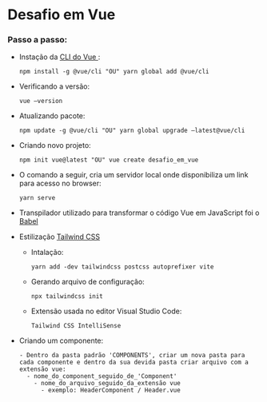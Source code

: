 # Desafio em Vue

### Passo a passo:
  - Instação da <a href="https://cli.vuejs.org/"> CLI do Vue </a>:
    ``` 
    npm install -g @vue/cli "OU" yarn global add @vue/cli
    ```
    
  - Verificando a versão:
    ```
    vue –version
    ```
    
  - Atualizando pacote:
    ```
    npm update -g @vue/cli "OU" yarn global upgrade –latest@vue/cli
    ```
    
  - Criando novo projeto:
    ```
    npm init vue@latest "OU" vue create desafio_em_vue
    ```
    
  - O comando a seguir, cria um servidor local onde disponibiliza um link para acesso no browser:
    ```
    yarn serve
    ```
    
  - Transpilador utilizado para transformar o código Vue em JavaScript foi o <a href="https://babeljs.io/docs/en/"> Babel </a>
  
  - Estilização <a href="https://tailwindcss.com/"> Tailwind CSS </a>
    - Intalação: 
      ```
      yarn add -dev tailwindcss postcss autoprefixer vite
      ```
      
    - Gerando arquivo de configuração:
      ```
      npx tailwindcss init
      ```
      
    - Extensão usada no editor Visual Studio Code: 
      ```
      Tailwind CSS IntelliSense
      ```
      
  - Criando um componente:
    ```
    - Dentro da pasta padrão 'COMPONENTS', criar um nova pasta para cada componente e dentro da sua devida pasta criar arquivo com a extensão vue:
      - nome_do_component_seguido_de_'Component' 
        - nome_do_arquivo_seguido_da_extensão vue
          - exemplo: HeaderComponent / Header.vue
    ```

